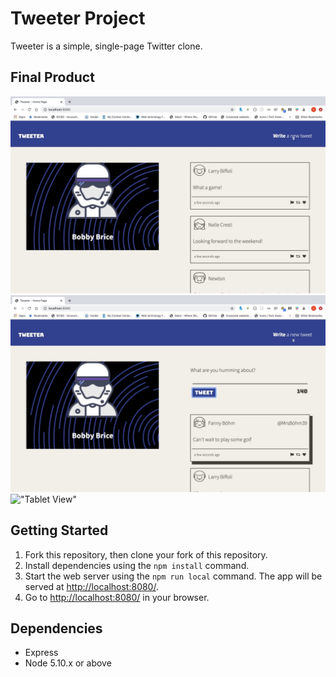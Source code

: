 # Tweeter Project

Tweeter is a simple, single-page Twitter clone.

## Final Product

!["Landing Page"](https://github.com/bobby-brice/tweeter/blob/master/docs/landingPage.JPG)
!["New Tweet"](https://github.com/bobby-brice/tweeter/blob/master/docs/newTweet.JPG)
!["Tablet View"]()

## Getting Started

1. Fork this repository, then clone your fork of this repository.
2. Install dependencies using the `npm install` command.
3. Start the web server using the `npm run local` command. The app will be served at <http://localhost:8080/>.
4. Go to <http://localhost:8080/> in your browser.

## Dependencies

- Express
- Node 5.10.x or above
